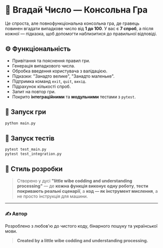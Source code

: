 # 🎯 Вгадай Число — Консольна Гра

Це спроста, але повнофункціональна консольна гра, де гравець повинен вгадати випадкове число від **1 до 100**. У вас є **7 спроб**, а після кожної — підказка, щоб допомогти наблизитися до правильної відповіді.

## ⚙️ Функціональність

* Привітання та пояснення правил гри.
* Генерація випадкового числа.
* Обробка введення користувача з валідацією.
* Підказки: "Занадто велике", "Занадто маленьке".
* Підтримка команд `exit`, `quit`, `вихід`.
* Підрахунок кількості спроб.
* Запит на повтор гри.
* Покрито **інтеграційними** та **модульними** тестами з `pytest`.

## 🚀 Запуск гри

```bash
python main.py
```

## 🧪 Запуск тестів

```bash
pytest test_main.py
pytest test_integration.py
```

## 🧐 Стиль розробки

> Створено у дусі **"little wibe codding and understanding processing"** —
> де **кожна функція виконує одну роботу**, **тести покривають реальні сценарії**,
> а **код — як інструмент мислення**, а не просто інструкція для машини.

---

### ✍️ Автор

Розроблено з любов'ю до чистого коду, бінарного пошуку та української мови.

> **Created by a little wibe codding and understanding processing.**
